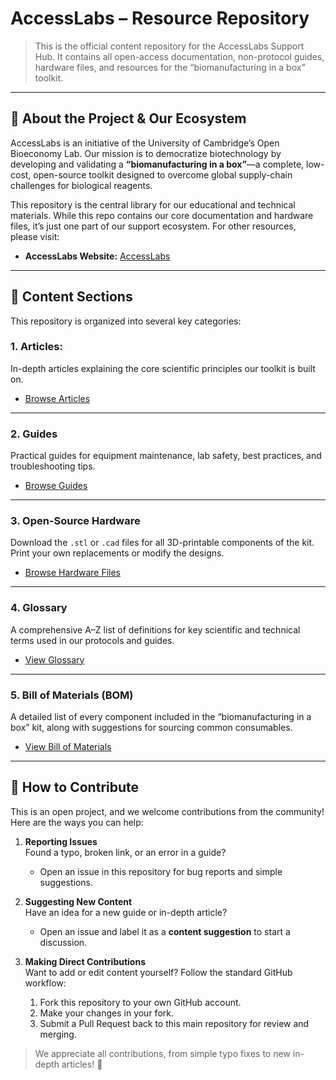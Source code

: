 # AccessLabs – Resource Repository

> This is the official content repository for the AccessLabs Support Hub. It contains all open-access documentation, non-protocol guides, hardware files, and resources for the “biomanufacturing in a box” toolkit.

---

## 👋 About the Project & Our Ecosystem

AccessLabs is an initiative of the University of Cambridge’s Open Bioeconomy Lab. Our mission is to democratize biotechnology by developing and validating a **“biomanufacturing in a box”**—a complete, low-cost, open-source toolkit designed to overcome global supply-chain challenges for biological reagents.

This repository is the central library for our educational and technical materials. While this repo contains our core documentation and hardware files, it’s just one part of our support ecosystem. For other resources, please visit:

- **AccessLabs Website:** [AccessLabs](https://accesslabs.netlify.app/)


---

## 📖 Content Sections

This repository is organized into several key categories:

### 1. Articles:

In-depth articles explaining the core scientific principles our toolkit is built on.

- [Browse Articles](#)

---

### 2. Guides

Practical guides for equipment maintenance, lab safety, best practices, and troubleshooting tips.

- [Browse Guides](guides/)

---

### 3. Open-Source Hardware

Download the `.stl` or `.cad` files for all 3D-printable components of the kit. Print your own replacements or modify the designs.

- [Browse Hardware Files](hardware/)

---

### 4. Glossary

A comprehensive A–Z list of definitions for key scientific and technical terms used in our protocols and guides.

- [View Glossary](#)

---

### 5. Bill of Materials (BOM)

A detailed list of every component included in the “biomanufacturing in a box” kit, along with suggestions for sourcing common consumables.

- [View Bill of Materials](bom/)

---

## 🤝 How to Contribute

This is an open project, and we welcome contributions from the community! Here are the ways you can help:

1. **Reporting Issues**  
   Found a typo, broken link, or an error in a guide?  
   - Open an issue in this repository for bug reports and simple suggestions.

2. **Suggesting New Content**  
   Have an idea for a new guide or in-depth article?  
   - Open an issue and label it as a **content suggestion** to start a discussion.

3. **Making Direct Contributions**  
   Want to add or edit content yourself? Follow the standard GitHub workflow:  
   1. Fork this repository to your own GitHub account.  
   2. Make your changes in your fork.  
   3. Submit a Pull Request back to this main repository for review and merging.

> We appreciate all contributions, from simple typo fixes to new in-depth articles! 🌱
